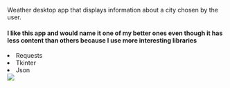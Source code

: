 Weather desktop app that displays information about a city chosen by the user.
<h4>I like this app and would name it one of my better ones even though it has less content than others because I use more interesting libraries</h4>
<li>Requests
<li>Tkinter
<li>Json<br>
<img src="https://i.imgur.com/UcDlPEo.png">
